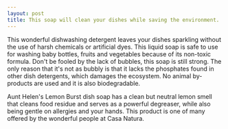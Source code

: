 ```yaml
---
layout: post
title: This soap will clean your dishes while saving the environment.
---
```


This wonderful dishwashing detergent leaves your dishes sparkling without the use of harsh chemicals or artificial dyes. This liquid soap is safe to use for washing baby bottles, fruits and vegetables because of its non-toxic formula. Don't be fooled by the lack of bubbles, this soap is still strong. The only reason that it's not as bubbly is that it lacks the phosphates found in other dish detergents, which damages the ecosystem. No animal by-products are used and it is also biodegradable.

Aunt Helen's Lemon Burst dish soap has a clean but neutral lemon smell that cleans food residue and serves as a powerful degreaser, while also being gentle on allergies and your hands. This product is one of many offered by the wonderful people at Casa Natura. 



